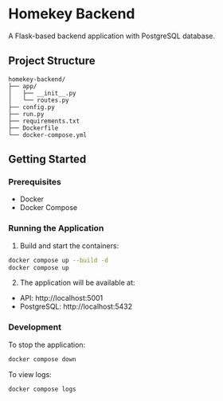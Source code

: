 # Homekey Backend

A Flask-based backend application with PostgreSQL database.

## Project Structure
```
homekey-backend/
├── app/
│   ├── __init__.py
│   └── routes.py
├── config.py
├── run.py
├── requirements.txt
├── Dockerfile
└── docker-compose.yml
```

## Getting Started

### Prerequisites
- Docker
- Docker Compose

### Running the Application

1. Build and start the containers:
```bash
docker compose up --build -d
docker compose up
```

2. The application will be available at:
- API: http://localhost:5001
- PostgreSQL: http://localhost:5432

### Development

To stop the application:
```bash
docker compose down
```

To view logs:
```bash
docker compose logs